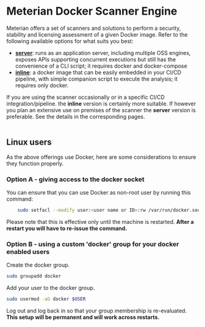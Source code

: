 # Meterian Docker Scanner Engine

Meterian offers a set of scanners and solutions to perform a security, stability and licensing assessment of a given Docker image. Refer to the following available options for what suits you best:

- **[server](server/README.md)**: runs as an application server, including multiple OSS engines, exposes APIs supporting concurrent executions but still has the convenience of a CLI script; it requires docker and docker-compose
- **[inline](inline/README.md)**: a docker image that can be easily embedded in your CI/CD pipeline, with simple companion script to execute the analysis; it requires only docker.

If you are using the scanner occasionally or in a specific CI/CD integration/pipeline. the **inline** version is certainly more suitable. If however you plan an extensive use on premises of the scanner the **server** version is preferable. See the details in the corresponding pages.
<br/><br/>



## Linux users
As the above offerings use Docker, here are some considerations to ensure they function properly.

### Option A - giving access to the docker socket
You can ensure that you can use Docker as non-root user by running this command:

```bash
    sudo setfacl --modify user:<user name or ID>:rw /var/run/docker.sock
```

Please note that this is effective only until the machine is restarted. **After a restart you will have to re-issue the command.**

### Option B - using a custom 'docker' group for your docker enabled users

Create the docker group.
```bash
sudo groupadd docker
```

Add your user to the docker group.
```bash
sudo usermod -aG docker $USER
```

Log out and log back in so that your group membership is re-evaluated. **This setup will be permanent and will work across restarts.**


